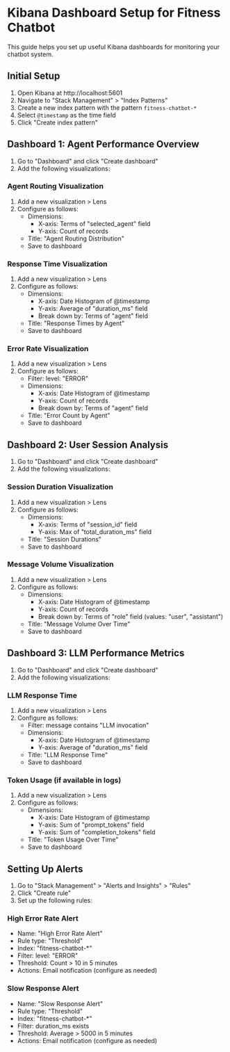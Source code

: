 # Kibana Dashboard Setup for Fitness Chatbot

This guide helps you set up useful Kibana dashboards for monitoring your chatbot system.

## Initial Setup

1. Open Kibana at http://localhost:5601
2. Navigate to "Stack Management" > "Index Patterns"
3. Create a new index pattern with the pattern `fitness-chatbot-*`
4. Select `@timestamp` as the time field
5. Click "Create index pattern"

## Dashboard 1: Agent Performance Overview

1. Go to "Dashboard" and click "Create dashboard"
2. Add the following visualizations:

### Agent Routing Visualization
1. Add a new visualization > Lens
2. Configure as follows:
   - Dimensions:
     - X-axis: Terms of "selected_agent" field
     - Y-axis: Count of records
   - Title: "Agent Routing Distribution"
   - Save to dashboard

### Response Time Visualization
1. Add a new visualization > Lens
2. Configure as follows:
   - Dimensions:
     - X-axis: Date Histogram of @timestamp
     - Y-axis: Average of "duration_ms" field
     - Break down by: Terms of "agent" field
   - Title: "Response Times by Agent"
   - Save to dashboard

### Error Rate Visualization
1. Add a new visualization > Lens
2. Configure as follows:
   - Filter: level: "ERROR"
   - Dimensions:
     - X-axis: Date Histogram of @timestamp
     - Y-axis: Count of records
     - Break down by: Terms of "agent" field
   - Title: "Error Count by Agent"
   - Save to dashboard

## Dashboard 2: User Session Analysis

1. Go to "Dashboard" and click "Create dashboard"
2. Add the following visualizations:

### Session Duration Visualization
1. Add a new visualization > Lens
2. Configure as follows:
   - Dimensions:
     - X-axis: Terms of "session_id" field
     - Y-axis: Max of "total_duration_ms" field
   - Title: "Session Durations"
   - Save to dashboard

### Message Volume Visualization
1. Add a new visualization > Lens
2. Configure as follows:
   - Dimensions:
     - X-axis: Date Histogram of @timestamp
     - Y-axis: Count of records
     - Break down by: Terms of "role" field (values: "user", "assistant")
   - Title: "Message Volume Over Time"
   - Save to dashboard

## Dashboard 3: LLM Performance Metrics

1. Go to "Dashboard" and click "Create dashboard"
2. Add the following visualizations:

### LLM Response Time
1. Add a new visualization > Lens
2. Configure as follows:
   - Filter: message contains "LLM invocation"
   - Dimensions:
     - X-axis: Date Histogram of @timestamp
     - Y-axis: Average of "duration_ms" field
   - Title: "LLM Response Time"
   - Save to dashboard

### Token Usage (if available in logs)
1. Add a new visualization > Lens
2. Configure as follows:
   - Dimensions:
     - X-axis: Date Histogram of @timestamp
     - Y-axis: Sum of "prompt_tokens" field
     - Y-axis: Sum of "completion_tokens" field
   - Title: "Token Usage Over Time"
   - Save to dashboard

## Setting Up Alerts

1. Go to "Stack Management" > "Alerts and Insights" > "Rules"
2. Click "Create rule"
3. Set up the following rules:

### High Error Rate Alert
- Name: "High Error Rate Alert"
- Rule type: "Threshold"
- Index: "fitness-chatbot-*"
- Filter: level: "ERROR"
- Threshold: Count > 10 in 5 minutes
- Actions: Email notification (configure as needed)

### Slow Response Alert
- Name: "Slow Response Alert"
- Rule type: "Threshold"
- Index: "fitness-chatbot-*"
- Filter: duration_ms exists
- Threshold: Average > 5000 in 5 minutes
- Actions: Email notification (configure as needed)